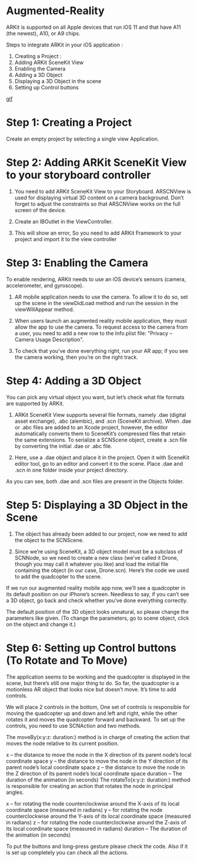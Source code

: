# Augmented-Reality

ARKit is supported on all Apple devices that run iOS 11 and that have A11 (the newest), A10, or A9 chips.

Steps to integrate ARKit in your iOS application :
1. Creating a Project :
2. Adding ARKit SceneKit View
3. Enabling the Camera
4. Adding a 3D Object
5. Displaying a 3D Object in the scene
6. Setting up Control buttons

[gif](https://github.com/RvAgrawal/Augmented-Reality/blob/master/AR.gif)

# Step 1: Creating a Project
Create an empty project by selecting a single view Application.
 
# Step 2: Adding ARKit SceneKit View to your storyboard controller
1. You need to add ARKit SceneKit View to your Storyboard. ARSCNView is used for displaying virtual 3D content on a camera background. Don’t forget to adjust the constraints so that ARSCNView works on the full screen of the device.

2. Create an IBOutlet in the ViewController.

3. This will show an error, So you need to add ARKit Framework to your project and import it to the view controller

# Step 3: Enabling the Camera
 To enable rendering, ARKit needs to use an iOS device’s sensors (camera, accelerometer, and gyroscope).
1. AR mobile application needs to use the camera. To allow it to do so, set up the scene in the viewDidLoad method and run the session in the viewWillAppear method.

2. When users launch an augmented reality mobile application, they must allow the app to use the camera. To request access to the camera from a user, you need to add a new row to the Info.plist file: "Privacy – Camera Usage Description".

3. To check that you’ve done everything right, run your AR app; if you see the camera working, then you’re on the right track.

# Step 4: Adding a 3D Object
You can pick any virtual object you want, but let’s check what file formats are supported by ARKit.
1. ARKit SceneKit View supports several file formats, namely .dae (digital asset exchange), .abc (alembic), and .scn (SceneKit archive). When .dae or .abc files are added to an Xcode project, however, the editor automatically converts them to SceneKit’s compressed files that retain the same extensions. To serialize a SCNScene object, create a .scn file by converting the initial .dae or .abc file.

2. Here, use a .dae object and place it in the project. Open it with SceneKit editor tool, go to an editor and convert it to the scene. Place .dae and .scn in one folder inside your project directory.

As you can see, both .dae and .scn files are present in the Objects folder.

 

# Step 5: Displaying a 3D Object in the Scene
1. The object has already been added to our project, now we need to add the object to the SCNScene.

2. Since we’re using SceneKit, a 3D object model must be a subclass of SCNNode, so we need to create a new class (we’ve called it Drone, though you may call it whatever you like) and load the initial file containing the object (in our case, Drone.scn). Here’s the code we used to add the quadcopter to the scene.


 If we run our augmented reality mobile app now, we’ll see a quadcopter in its default position on our iPhone’s screen. Needless to say, if you can’t see a 3D object, go back and check whether you’ve done everything correctly.

 The default position of the 3D object looks unnatural, so please change the parameters like given. (To change the parameters, go to scene object, click on the object and change it.)

 
 
# Step 6: Setting up Control buttons (To Rotate and To Move)
The application seems to be working and the quadcopter is displayed in the scene, but there’s still one major thing to do. So far, the quadcopter is a motionless AR object that looks nice but doesn’t move. It’s time to add controls.

We will place 2 controls in the bottom, One set of controls is responsible for moving the quadcopter up and down and left and right, while the other rotates it and moves the quadcopter forward and backward. To set up the controls, you need to use SCNAction and two methods.

The moveBy(x:y:z: duration:) method is in charge of creating the action that moves the node relative to its current position.

x – the distance to move the node in the X direction of its parent node’s local coordinate space
y – the distance to move the node in the Y direction of its parent node’s local coordinate space
z – the distance to move the node in the Z direction of its parent node’s local coordinate space
duration – The duration of the animation (in seconds)
The rotateTo(x:y:z: duration:) method is responsible for creating an action that rotates the node in principal angles.

x – for rotating the node counterclockwise around the X-axis of its local coordinate space (measured in radians)
y – for rotating the node counterclockwise around the Y-axis of its local coordinate space (measured in radians)
z – for rotating the node counterclockwise around the Z-axis of its local coordinate space (measured in radians)
duration – The duration of the animation (in seconds)
  
To put the buttons and long-press gesture please check the code. Also if it is set up completely you can check all the actions.
